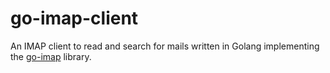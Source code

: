 # go-imap-client

An IMAP client to read and search for mails written in Golang implementing the [go-imap][go-imap] library.

[go-imap]: https://github.com/emersion/go-imap
